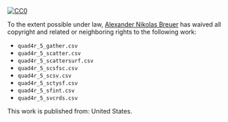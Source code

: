 [![CC0](http://i.creativecommons.org/p/zero/1.0/88x31.png)](http://creativecommons.org/publicdomain/zero/1.0/)

To the extent possible under law, [Alexander Nikolas Breuer](http://dial3343.org) has waived all copyright and related or neighboring rights to the following work:

* `quad4r_5_gather.csv`
* `quad4r_5_scatter.csv`
* `quad4r_5_scattersurf.csv`
* `quad4r_5_scsfsc.csv`
* `quad4r_5_scsv.csv`
* `quad4r_5_sctysf.csv`
* `quad4r_5_sfint.csv`
* `quad4r_5_svcrds.csv`

This work is published from: United States.
